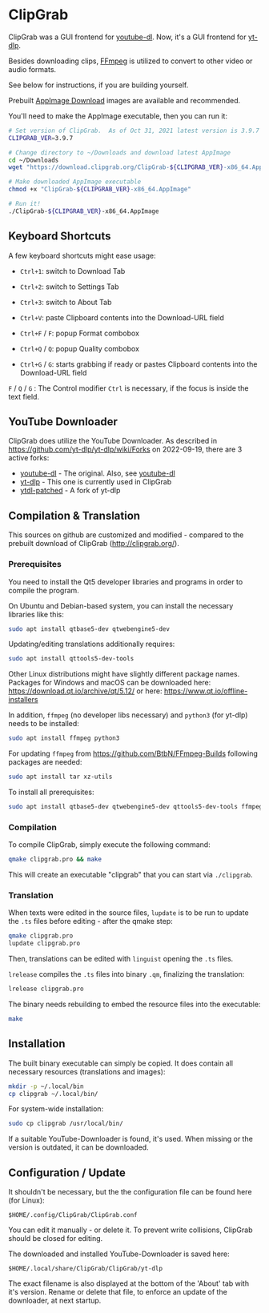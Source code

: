 
# ClipGrab

ClipGrab was a GUI frontend for [youtube-dl](https://youtube-dl.org).
Now, it's a GUI frontend for [yt-dlp](https://github.com/yt-dlp/yt-dlp).

Besides downloading clips, [FFmpeg](https://ffmpeg.org) is utilized to convert to other video or audio formats.

See below for instructions, if you are building yourself.

Prebuilt [AppImage Download](https://clipgrab.org/) images are available and recommended.

You'll need to make the AppImage executable, then you can run it:

```sh
# Set version of ClipGrab.  As of Oct 31, 2021 latest version is 3.9.7
CLIPGRAB_VER=3.9.7

# Change directory to ~/Downloads and download latest AppImage
cd ~/Downloads
wget "https://download.clipgrab.org/ClipGrab-${CLIPGRAB_VER}-x86_64.AppImage"

# Make downloaded AppImage executable
chmod +x "ClipGrab-${CLIPGRAB_VER}-x86_64.AppImage"

# Run it!
./ClipGrab-${CLIPGRAB_VER}-x86_64.AppImage
```


## Keyboard Shortcuts

A few keyboard shortcuts might ease usage:

* `Ctrl+1`: switch to Download Tab
* `Ctrl+2`: switch to Settings Tab
* `Ctrl+3`: switch to About Tab

* `Ctrl+V`: paste Clipboard contents into the Download-URL field
* `Ctrl+F` / `F`: popup Format combobox
* `Ctrl+Q` / `Q`: popup Quality combobox
* `Ctrl+G` / `G`: starts grabbing if ready or pastes Clipboard contents into the Download-URL field

`F` / `Q` / `G` : The Control modifier `Ctrl` is necessary, if the focus is inside the text field.


## YouTube Downloader

ClipGrab does utilize the YouTube Downloader.
As described in  https://github.com/yt-dlp/yt-dlp/wiki/Forks on 2022-09-19, there are 3 active forks:

* [youtube-dl](https://github.com/ytdl-org/youtube-dl) - The original. Also, see [youtube-dl](https://youtube-dl.org)
* [yt-dlp](https://github.com/yt-dlp/yt-dlp) - This one is currently used in ClipGrab
* [ytdl-patched](https://github.com/ytdl-patched/ytdl-patched) - A fork of yt-dlp
﻿
## Compilation & Translation

This sources on github are customized and modified - compared to the prebuilt download of ClipGrab (http://clipgrab.org/).

### Prerequisites

You need to install the Qt5 developer libraries and programs in order to compile the program.

On Ubuntu and Debian-based system, you can install the necessary libraries like this:
```sh
sudo apt install qtbase5-dev qtwebengine5-dev
```

Updating/editing translations additionally requires:
```sh
sudo apt install qttools5-dev-tools
```

Other Linux distributions might have slightly different package names. Packages for Windows and macOS can be downloaded here:
https://download.qt.io/archive/qt/5.12/
or here:
https://www.qt.io/offline-installers

In addition, `ffmpeg` (no developer libs necessary) and `python3` (for yt-dlp) needs to be installed:
```sh
sudo apt install ffmpeg python3
```

For updating `ffmpeg` from https://github.com/BtbN/FFmpeg-Builds following packages are needed:
```sh
sudo apt install tar xz-utils
```

To install all prerequisites:
```sh
sudo apt install qtbase5-dev qtwebengine5-dev qttools5-dev-tools ffmpeg python3 tar xz-utils
```


### Compilation

To compile ClipGrab, simply execute the following command:
```sh
qmake clipgrab.pro && make
```

This will create an executable "clipgrab" that you can start via `./clipgrab`.


### Translation

When texts were edited in the source files, `lupdate` is to be run to update the `.ts` files before editing - after the qmake step:
```sh
qmake clipgrab.pro
lupdate clipgrab.pro
```

Then, translations can be edited with `linguist` opening the `.ts` files.

`lrelease` compiles the `.ts` files into binary `.qm`, finalizing the translation:
```sh
lrelease clipgrab.pro
```

The binary needs rebuilding to embed the resource files into the executable:
```sh
make
```


## Installation

The built binary executable can simply be copied. It does contain all necessary resources (translations and images):
```sh
mkdir -p ~/.local/bin
cp clipgrab ~/.local/bin/
```

For system-wide installation:
```sh
sudo cp clipgrab /usr/local/bin/
```

If a suitable YouTube-Downloader is found, it's used.
When missing or the version is outdated, it can be downloaded.


## Configuration / Update

It shouldn't be necessary, but the the configuration file can be found here (for Linux):
```
$HOME/.config/ClipGrab/ClipGrab.conf
```

You can edit it manually - or delete it. To prevent write collisions, ClipGrab should be closed for editing.


The downloaded and installed YouTube-Downloader is saved here:
```
$HOME/.local/share/ClipGrab/ClipGrab/yt-dlp
```

The exact filename is also displayed at the bottom of the 'About' tab with it's version.
Rename or delete that file, to enforce an update of the downloader, at next startup.
